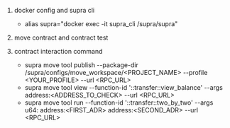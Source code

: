 1. docker config and supra cli
   * alias supra="docker exec -it supra_cli /supra/supra"

2. move contract and contract test

3. contract interaction command     
    * supra move tool publish --package-dir /supra/configs/move_workspace/<PROJECT_NAME> --profile <YOUR_PROFILE> --url <RPC_URL>
    * supra move tool view --function-id '<exampleAddress>::transfer::view_balance' --args address:<ADDRESS_TO_CHECK> --url <RPC_URL>
    * supra move tool run --function-id '<exampleAddress>::transfer::two_by_two' --args u64:<AMOUNT> address:<FIRST_ADR> address:<SECOND_ADR> --url <RPC_URL>